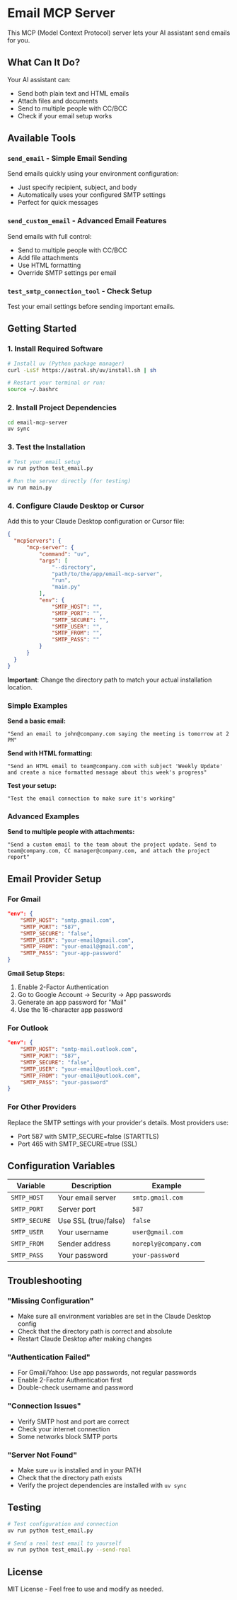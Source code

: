 # Email MCP Server

This MCP (Model Context Protocol) server lets your AI assistant send emails for you.

## What Can It Do?

Your AI assistant can:

- Send both plain text and HTML emails
- Attach files and documents
- Send to multiple people with CC/BCC
- Check if your email setup works

## Available Tools

### `send_email` - Simple Email Sending
Send emails quickly using your environment configuration:
- Just specify recipient, subject, and body
- Automatically uses your configured SMTP settings
- Perfect for quick messages

### `send_custom_email` - Advanced Email Features
Send emails with full control:
- Send to multiple people with CC/BCC
- Add file attachments
- Use HTML formatting
- Override SMTP settings per email

### `test_smtp_connection_tool` - Check Setup
Test your email settings before sending important emails.

## Getting Started

### 1. Install Required Software

```bash
# Install uv (Python package manager)
curl -LsSf https://astral.sh/uv/install.sh | sh

# Restart your terminal or run:
source ~/.bashrc
```

### 2. Install Project Dependencies

```bash
cd email-mcp-server
uv sync
```

### 3. Test the Installation

```bash
# Test your email setup
uv run python test_email.py

# Run the server directly (for testing)
uv run main.py
```

### 4. Configure Claude Desktop or Cursor

Add this to your Claude Desktop configuration or Cursor file:
```json
{
  "mcpServers": {
      "mcp-server": {
          "command": "uv",
          "args": [
              "--directory",
              "path/to/the/app/email-mcp-server",
              "run",
              "main.py"
          ],
          "env": {
              "SMTP_HOST": "",
              "SMTP_PORT": "",
              "SMTP_SECURE": "",
              "SMTP_USER": "",
              "SMTP_FROM": "",
              "SMTP_PASS": ""
          }
      }
  }
}
```

**Important**: Change the directory path to match your actual installation location.

### Simple Examples

**Send a basic email:**
```
"Send an email to john@company.com saying the meeting is tomorrow at 2 PM"
```

**Send with HTML formatting:**
```
"Send an HTML email to team@company.com with subject 'Weekly Update' and create a nice formatted message about this week's progress"
```

**Test your setup:**
```
"Test the email connection to make sure it's working"
```

### Advanced Examples

**Send to multiple people with attachments:**
```
"Send a custom email to the team about the project update. Send to team@company.com, CC manager@company.com, and attach the project report"
```

## Email Provider Setup

### For Gmail
```json
"env": {
    "SMTP_HOST": "smtp.gmail.com",
    "SMTP_PORT": "587",
    "SMTP_SECURE": "false",
    "SMTP_USER": "your-email@gmail.com",
    "SMTP_FROM": "your-email@gmail.com",
    "SMTP_PASS": "your-app-password"
}
```

**Gmail Setup Steps:**
1. Enable 2-Factor Authentication
2. Go to Google Account → Security → App passwords
3. Generate an app password for "Mail"
4. Use the 16-character app password

### For Outlook
```json
"env": {
    "SMTP_HOST": "smtp-mail.outlook.com",
    "SMTP_PORT": "587",
    "SMTP_SECURE": "false",
    "SMTP_USER": "your-email@outlook.com",
    "SMTP_FROM": "your-email@outlook.com",
    "SMTP_PASS": "your-password"
}
```

### For Other Providers
Replace the SMTP settings with your provider's details. Most providers use:
- Port 587 with SMTP_SECURE=false (STARTTLS)
- Port 465 with SMTP_SECURE=true (SSL)

## Configuration Variables

| Variable | Description | Example |
|----------|-------------|---------|
| `SMTP_HOST` | Your email server | `smtp.gmail.com` |
| `SMTP_PORT` | Server port | `587` |
| `SMTP_SECURE` | Use SSL (true/false) | `false` |
| `SMTP_USER` | Your username | `user@gmail.com` |
| `SMTP_FROM` | Sender address | `noreply@company.com` |
| `SMTP_PASS` | Your password | `your-password` |

## Troubleshooting

### "Missing Configuration"
- Make sure all environment variables are set in the Claude Desktop config
- Check that the directory path is correct and absolute
- Restart Claude Desktop after making changes

### "Authentication Failed"
- For Gmail/Yahoo: Use app passwords, not regular passwords
- Enable 2-Factor Authentication first
- Double-check username and password

### "Connection Issues"
- Verify SMTP host and port are correct
- Check your internet connection
- Some networks block SMTP ports

### "Server Not Found"
- Make sure `uv` is installed and in your PATH
- Check that the directory path exists
- Verify the project dependencies are installed with `uv sync`

## Testing

```bash
# Test configuration and connection
uv run python test_email.py

# Send a real test email to yourself
uv run python test_email.py --send-real
```


## License

MIT License - Feel free to use and modify as needed.
